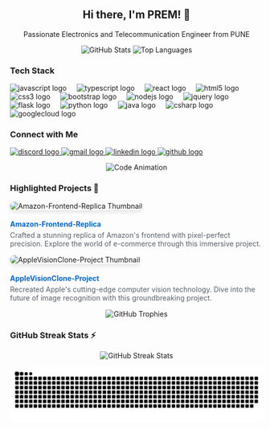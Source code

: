<!-- Header -->
<h2 align="center">Hi there, I'm PREM! 👋</h2>
<p align="center">Passionate Electronics and Telecommunication Engineer from PUNE</p>

<!-- Stats Section -->
<div align="center">
  <img src="https://github-readme-stats.vercel.app/api?username=Prem-Mule&show_icons=true&include_all_commits=true&count_private=true&theme=dracula" height="150" alt="GitHub Stats" />
  <img src="https://github-readme-stats.vercel.app/api/top-langs?username=Prem-Mule&layout=compact&card_width=320&theme=dracula" height="150" alt="Top Languages" />
</div>

<!-- Tech Stack -->
<h3 align="left">Tech Stack</h3>
<div align="left">
  <img src="https://cdn.jsdelivr.net/gh/devicons/devicon/icons/javascript/javascript-original.svg" height="30" alt="javascript logo"  />
  <img width="12" />
  <img src="https://cdn.jsdelivr.net/gh/devicons/devicon/icons/typescript/typescript-original.svg" height="30" alt="typescript logo"  />
  <img width="12" />
  <img src="https://cdn.jsdelivr.net/gh/devicons/devicon/icons/react/react-original.svg" height="30" alt="react logo"  />
  <img width="12" />
  <img src="https://cdn.jsdelivr.net/gh/devicons/devicon/icons/html5/html5-original.svg" height="30" alt="html5 logo"  />
  <img width="12" />
  <img src="https://cdn.jsdelivr.net/gh/devicons/devicon/icons/css3/css3-original.svg" height="30" alt="css3 logo"  />
  <img width="12" />
  <img src="https://cdn.jsdelivr.net/gh/devicons/devicon/icons/bootstrap/bootstrap-original.svg" height="30" alt="bootstrap logo"  />
  <img width="12" />
  <img src="https://cdn.jsdelivr.net/gh/devicons/devicon/icons/nodejs/nodejs-original.svg" height="30" alt="nodejs logo"  />
  <img width="12" />
  <img src="https://cdn.jsdelivr.net/gh/devicons/devicon/icons/jquery/jquery-original.svg" height="30" alt="jquery logo"  />
  <img width="12" />
  <img src="https://cdn.jsdelivr.net/gh/devicons/devicon/icons/flask/flask-original.svg" height="30" alt="flask logo"  />
  <img width="12" />
  <img src="https://cdn.jsdelivr.net/gh/devicons/devicon/icons/python/python-original.svg" height="30" alt="python logo"  />
  <img width="12" />
  <img src="https://cdn.jsdelivr.net/gh/devicons/devicon/icons/java/java-original.svg" height="30" alt="java logo"  />
  <img width="12" />
  <img src="https://cdn.jsdelivr.net/gh/devicons/devicon/icons/csharp/csharp-original.svg" height="30" alt="csharp logo"  />
  <img width="12" />
  <img src="https://cdn.jsdelivr.net/gh/devicons/devicon/icons/googlecloud/googlecloud-original.svg" height="30" alt="googlecloud logo"  />
</div>

<!-- Social Media Badges -->
<h3 align="left">Connect with Me</h3>
<div align="left">
  <a href="https://discord.com/invite/Sy5CPVdq">
    <img src="https://img.shields.io/static/v1?message=Discord&logo=discord&label=&color=7289DA&logoColor=white&labelColor=&style=for-the-badge" height="35" alt="discord logo" />
  </a>

  <a href="mailto:muleprem777@gmail.com">
    <img src="https://img.shields.io/static/v1?message=Gmail&logo=gmail&label=&color=D14836&logoColor=white&labelColor=&style=for-the-badge" height="35" alt="gmail logo" />
  </a>

  <a href="https://www.linkedin.com/in/prem-mule/">
    <img src="https://img.shields.io/static/v1?message=LinkedIn&logo=linkedin&label=&color=0077B5&logoColor=white&labelColor=&style=for-the-badge" height="35" alt="linkedin logo" />
  </a>

  <a href="https://github.com/Prem-Mule">
    <img src="https://img.shields.io/static/v1?message=GitHub&logo=github&label=&color=181717&logoColor=white&labelColor=&style=for-the-badge" height="35" alt="github logo" />
  </a>
</div>

<!-- Animated Icons -->
<div align="center">
 
</div>

<!-- Code Animation -->
<p align="center">
  <img src="https://media.giphy.com/media/ZVik7pBtu9dNS/giphy.gif" alt="Code Animation" width="500" />
</p>


<!-- Projects Section -->
<!-- Highlighted Projects Section -->
<h3 align="left">Highlighted Projects 🚀</h3>

<div align="left">

  <!-- Project 1 -->
  <div style="margin-bottom: 15px;">
    <a href="https://prem-mule.github.io/Amazon-Frontend-Replica/" style="text-decoration: none;">
      <img src="URL_TO_YOUR_PROJECT_1_THUMBNAIL" alt="Amazon-Frontend-Replica Thumbnail" style="width: 150px; height: 100px; object-fit: cover; border-radius: 8px; margin-right: 15px; box-shadow: 0 4px 8px rgba(0, 0, 0, 0.1);">
    </a>
    <div style="display: inline-block; vertical-align: top;">
      <h4 style="margin-bottom: 5px;"><a href="https://prem-mule.github.io/Amazon-Frontend-Replica/" style="color: #0366d6; text-decoration: none;">Amazon-Frontend-Replica</a></h4>
      <p style="font-size: 14px; color: #586069; margin: 0;">Crafted a stunning replica of Amazon's frontend with pixel-perfect precision. Explore the world of e-commerce through this immersive project.</p>
    </div>
  </div>

  <!-- Project 2 -->
  <div style="margin-bottom: 15px;">
    <a href="https://prem-mule.github.io/AppleVisionClone-Project/" style="text-decoration: none;">
      <img src="URL_TO_YOUR_PROJECT_2_THUMBNAIL" alt="AppleVisionClone-Project Thumbnail" style="width: 150px; height: 100px; object-fit: cover; border-radius: 8px; margin-right: 15px; box-shadow: 0 4px 8px rgba(0, 0, 0, 0.1);">
    </a>
    <div style="display: inline-block; vertical-align: top;">
      <h4 style="margin-bottom: 5px;"><a href="https://prem-mule.github.io/AppleVisionClone-Project/" style="color: #0366d6; text-decoration: none;">AppleVisionClone-Project</a></h4>
      <p style="font-size: 14px; color: #586069; margin: 0;">Recreated Apple's cutting-edge computer vision technology. Dive into the future of image recognition with this groundbreaking project.</p>
    </div>
  </div>

  <!-- Add more projects following the same structure -->
</div>



<!-- GitHub Trophies -->
<div align="center">
  <img src="https://github-profile-trophy.vercel.app/?username=Prem-Mule&theme=dracula" alt="GitHub Trophies" />
</div>

<!-- GitHub Streak Stats -->
<h3 align="left">GitHub Streak Stats ⚡</h3>
<p align="center">
  <img src="https://github-readme-streak-stats.herokuapp.com/?user=Prem-Mule&theme=dracula" alt="GitHub Streak Stats" />
</p>


<!-- Snake Animation -->
<img src="https://raw.githubusercontent.com/Platane/snk/output/github-contribution-grid-snake.svg" alt="Snake animation" />

<!-- Clear Float -->
<br clear="both">
